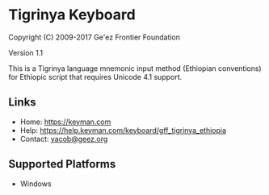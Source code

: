 Tigrinya Keyboard
=====================

Copyright (C) 2009-2017 Ge'ez Frontier Foundation

Version 1.1

This is a Tigrinya language mnemonic input method (Ethiopian conventions) for Ethiopic script that requires Unicode 4.1 support.

Links
-----

 * Home:     https://keyman.com
 * Help:     https://help.keyman.com/keyboard/gff_tigrinya_ethiopia
 * Contact:  yacob@geez.org

Supported Platforms
-------------------
 * Windows
 